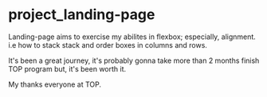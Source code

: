 # project_landing-page
Landing-page aims to exercise my abilites in flexbox; especially,
alignment. i.e how to stack stack and order boxes in columns and rows.

 It's been a great journey, it's probably gonna take more than 2 months
finish TOP program but, it's been worth it.

My thanks everyone at TOP.
